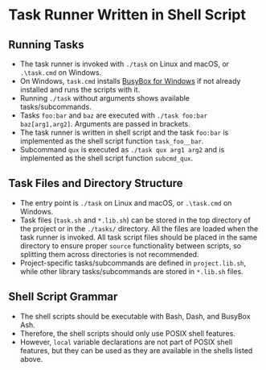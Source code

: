 # Task Runner Written in Shell Script

## Running Tasks

* The task runner is invoked with `./task` on Linux and macOS, or `.\task.cmd` on Windows.
* On Windows, `task.cmd` installs [BusyBox for Windows](https://frippery.org/busybox/) if not already installed and runs the scripts with it.
* Running `./task` without arguments shows available tasks/subcommands.
* Tasks `foo:bar` and `baz` are executed with `./task foo:bar baz[arg1,arg2]`. Arguments are passed in brackets.
* The task runner is written in shell script and the task `foo:bar` is implemented as the shell script function `task_foo__bar`.
* Subcommand `qux` is executed as `./task qux arg1 arg2` and is implemented as the shell script function `subcmd_qux`.

## Task Files and Directory Structure

* The entry point is `./task` on Linux and macOS, or `.\task.cmd` on Windows.
* Task files (`task.sh` and `*.lib.sh`) can be stored in the top directory of the project or in the `./tasks/` directory. All the files are loaded when the task runner is invoked. All task script files should be placed in the same directory to ensure proper `source` functionality between scripts, so splitting them across directories is not recommended.
* Project-specific tasks/subcommands are defined in `project.lib.sh`, while other library tasks/subcommands are stored in `*.lib.sh` files.

## Shell Script Grammar

* The shell scripts should be executable with Bash, Dash, and BusyBox Ash.
* Therefore, the shell scripts should only use POSIX shell features.
* However, `local` variable declarations are not part of POSIX shell features, but they can be used as they are available in the shells listed above.
